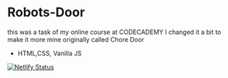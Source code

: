 # Robots-Door
this was a task of my online course at CODECADEMY 
I changed it a bit to make it more mine
originally called Chore Door

- HTML,CSS, Vanilla JS

[![Netlify Status](https://api.netlify.com/api/v1/badges/dea20f35-c150-4aa5-b4a1-5c7309437a82/deploy-status)](https://app.netlify.com/sites/robotsdoor/deploys)
